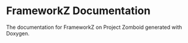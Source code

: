 # FrameworkZ Documentation
The documentation for FrameworkZ on Project Zomboid generated with Doxygen.
